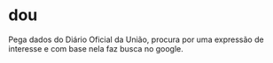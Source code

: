 # dou
Pega dados do Diário Oficial da União, procura por uma expressão de interesse e com base nela faz busca no google.
